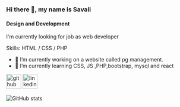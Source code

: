
### Hi there 👋, my name is Savali
#### Design and Development
I'm currently looking for job as web developer

Skills: HTML / CSS / PHP 

- 🔭 I’m currently working on a website called pg management. 
- 🌱 I’m currently learning CSS, JS ,PHP,bootstrap, mysql and react 


[<img src='https://cdn.jsdelivr.net/npm/simple-icons@3.0.1/icons/github.svg' alt='github' height='40'>](https://github.com/savalisingh)  [<img src='https://cdn.jsdelivr.net/npm/simple-icons@3.0.1/icons/linkedin.svg' alt='linkedin' height='40'>](https://www.linkedin.com/in/savali-singh/)  

![GitHub stats](https://github-readme-stats.vercel.app/api?username=savalisingh&show_icons=true)  

